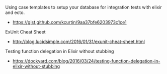 
Using case templates to setup your database for integration tests with elixir and ecto.
- https://gist.github.com/kcurtin/9aa37bfe6203973c1ce1


ExUnit Cheat Sheet
- http://blog.lucidsimple.com/2016/01/31/exunit-cheat-sheet.html


Testing function delegation in Elixir without stubbing
- https://dockyard.com/blog/2016/03/24/testing-function-delegation-in-elixir-without-stubbing
